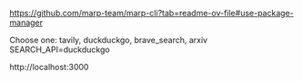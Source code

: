 

https://github.com/marp-team/marp-cli?tab=readme-ov-file#use-package-manager


Choose one: tavily, duckduckgo, brave_search, arxiv  
SEARCH_API=duckduckgo  


http://localhost:3000